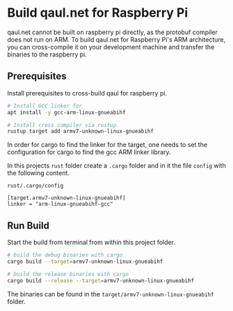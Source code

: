 # Build qaul.net for Raspberry Pi

qaul.net cannot be built on raspberry pi directly, as the
protobuf compiler does not run on ARM.
To build qaul.net for Raspberry Pi's ARM architecture, you
can cross-compile it on your development machine and transfer the
binaries to the raspberry pi.


## Prerequisites

Install prerequisites to cross-build qaul for raspberry pi.

```sh
# Install GCC linker for
apt install -y gcc-arm-linux-gnueabihf

# Install cross compiler via rustup
rustup target add armv7-unknown-linux-gnueabihf
```

In order for cargo to find the linker for the target,
one needs to set the configuration for cargo to find 
the gcc ARM linker library.

In this projects `rust` folder create a `.cargo` folder and in it the file `config` with the following content.

`rust/.cargo/config`

```
[target.armv7-unknown-linux-gnueabihf]
linker = "arm-linux-gnueabihf-gcc"
```


## Run Build

Start the build from terminal from within this project folder.

```sh
# build the debug binaries with cargo
cargo build --target=armv7-unknown-linux-gnueabihf

# build the release binaries with cargo
cargo build --release --target=armv7-unknown-linux-gnueabihf
```

The binaries can be found in the `target/armv7-unknown-linux-gnueabihf` folder.
